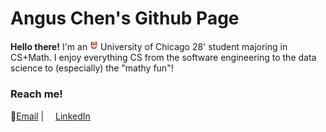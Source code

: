 # Angus Chen's Github Page

**Hello there!** I'm an <img src=images/UChicago_Shield_2Color_Maroon_WhiteBorder_RGB.png width=13, height=15> University of Chicago 28' student majoring in CS+Math. I enjoy everything CS from the software engineering to the data science to (especially) the "mathy fun"!



### Reach me!

📧[Email](angusc@uchicago.edu ) | <img src=https://upload.wikimedia.org/wikipedia/commons/thumb/8/81/LinkedIn_icon.svg/2048px-LinkedIn_icon.svg.png width=15 height=15>[LinkedIn](https://www.linkedin.com/in/iisangus/)




<!--
**iis-angus/iis-angus** is a ✨ _special_ ✨ repository because its `README.md` (this file) appears on your GitHub profile.

Here are some ideas to get you started:

- 🔭 I’m currently working on ...
- 🌱 I’m currently learning ...
- 👯 I’m looking to collaborate on ...
- 🤔 I’m looking for help with ...
- 💬 Ask me about ...
- 📫 How to reach me: ...
- 😄 Pronouns: ...
- ⚡ Fun fact: ...
-->

